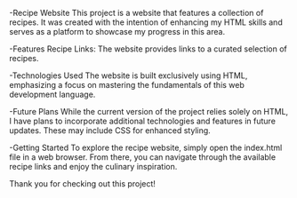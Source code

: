 -Recipe Website
This project is a website that features a collection of recipes. It was created with the intention of enhancing my HTML skills and serves as a platform to showcase my progress in this area.

-Features
Recipe Links: The website provides links to a curated selection of recipes.

-Technologies Used
The website is built exclusively using HTML, emphasizing a focus on mastering the fundamentals of this web development language.

-Future Plans
While the current version of the project relies solely on HTML, I have plans to incorporate additional technologies and features in future updates. These may include CSS for enhanced styling.

-Getting Started
To explore the recipe website, simply open the index.html file in a web browser. From there, you can navigate through the available recipe links and enjoy the culinary inspiration.

Thank you for checking out this project!


